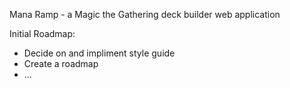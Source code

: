Mana Ramp - a Magic the Gathering deck builder web application

Initial Roadmap:
  - Decide on and impliment style guide
  - Create a roadmap
  - ...


